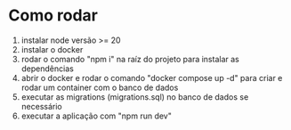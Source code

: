 # Como rodar
1. instalar node versão >= 20
2. instalar o docker
3. rodar o comando "npm i" na raíz do projeto para instalar as dependências
4. abrir o docker e rodar o comando "docker compose up -d" para criar e rodar um container com o banco de dados
5. executar as migrations (migrations.sql) no banco de dados se necessário
6. executar a aplicação com "npm run dev"

